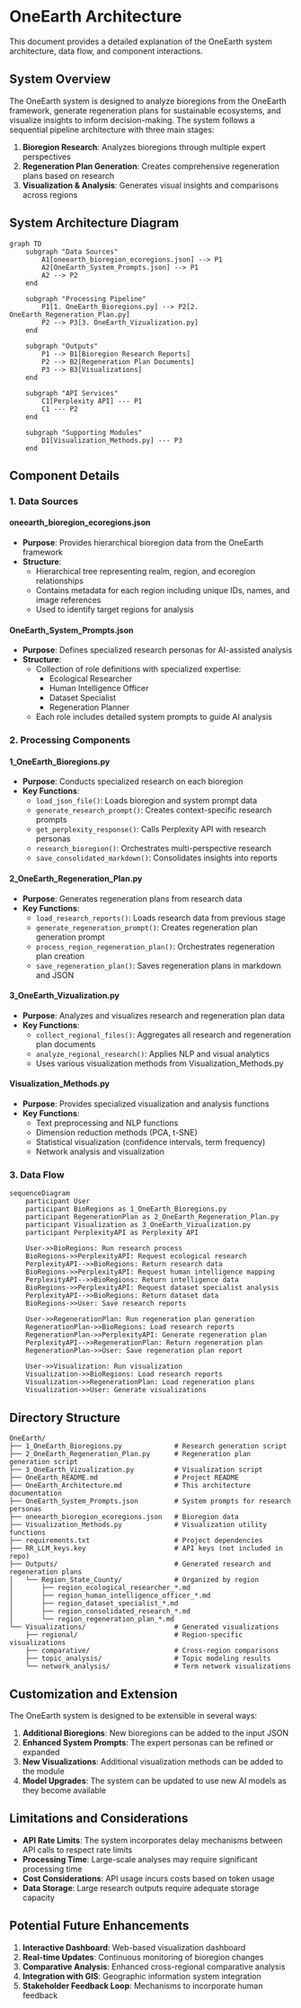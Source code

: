# OneEarth Architecture

This document provides a detailed explanation of the OneEarth system architecture, data flow, and component interactions.

## System Overview

The OneEarth system is designed to analyze bioregions from the OneEarth framework, generate regeneration plans for sustainable ecosystems, and visualize insights to inform decision-making. The system follows a sequential pipeline architecture with three main stages:

1. **Bioregion Research**: Analyzes bioregions through multiple expert perspectives
2. **Regeneration Plan Generation**: Creates comprehensive regeneration plans based on research
3. **Visualization & Analysis**: Generates visual insights and comparisons across regions

## System Architecture Diagram

```mermaid
graph TD
    subgraph "Data Sources"
        A1[oneearth_bioregion_ecoregions.json] --> P1
        A2[OneEarth_System_Prompts.json] --> P1
        A2 --> P2
    end

    subgraph "Processing Pipeline"
        P1[1. OneEarth_Bioregions.py] --> P2[2. OneEarth_Regeneration_Plan.py]
        P2 --> P3[3. OneEarth_Vizualization.py]
    end

    subgraph "Outputs"
        P1 --> B1[Bioregion Research Reports]
        P2 --> B2[Regeneration Plan Documents]
        P3 --> B3[Visualizations]
    end

    subgraph "API Services"
        C1[Perplexity API] --- P1
        C1 --- P2
    end

    subgraph "Supporting Modules"
        D1[Visualization_Methods.py] --- P3
    end
```

## Component Details

### 1. Data Sources

#### oneearth_bioregion_ecoregions.json
- **Purpose**: Provides hierarchical bioregion data from the OneEarth framework
- **Structure**: 
  - Hierarchical tree representing realm, region, and ecoregion relationships
  - Contains metadata for each region including unique IDs, names, and image references
  - Used to identify target regions for analysis

#### OneEarth_System_Prompts.json
- **Purpose**: Defines specialized research personas for AI-assisted analysis
- **Structure**:
  - Collection of role definitions with specialized expertise:
    - Ecological Researcher
    - Human Intelligence Officer
    - Dataset Specialist
    - Regeneration Planner
  - Each role includes detailed system prompts to guide AI analysis

### 2. Processing Components

#### 1_OneEarth_Bioregions.py
- **Purpose**: Conducts specialized research on each bioregion
- **Key Functions**:
  - `load_json_file()`: Loads bioregion and system prompt data
  - `generate_research_prompt()`: Creates context-specific research prompts
  - `get_perplexity_response()`: Calls Perplexity API with research personas
  - `research_bioregion()`: Orchestrates multi-perspective research
  - `save_consolidated_markdown()`: Consolidates insights into reports

#### 2_OneEarth_Regeneration_Plan.py
- **Purpose**: Generates regeneration plans from research data
- **Key Functions**:
  - `load_research_reports()`: Loads research data from previous stage
  - `generate_regeneration_prompt()`: Creates regeneration plan generation prompt
  - `process_region_regeneration_plan()`: Orchestrates regeneration plan creation
  - `save_regeneration_plan()`: Saves regeneration plans in markdown and JSON

#### 3_OneEarth_Vizualization.py
- **Purpose**: Analyzes and visualizes research and regeneration plan data
- **Key Functions**:
  - `collect_regional_files()`: Aggregates all research and regeneration plan documents
  - `analyze_regional_research()`: Applies NLP and visual analytics
  - Uses various visualization methods from Visualization_Methods.py

#### Visualization_Methods.py
- **Purpose**: Provides specialized visualization and analysis functions
- **Key Functions**:
  - Text preprocessing and NLP functions
  - Dimension reduction methods (PCA, t-SNE)
  - Statistical visualization (confidence intervals, term frequency)
  - Network analysis and visualization

### 3. Data Flow

```mermaid
sequenceDiagram
    participant User
    participant BioRegions as 1_OneEarth_Bioregions.py
    participant RegenerationPlan as 2_OneEarth_Regeneration_Plan.py
    participant Visualization as 3_OneEarth_Vizualization.py
    participant PerplexityAPI as Perplexity API
    
    User->>BioRegions: Run research process
    BioRegions->>PerplexityAPI: Request ecological research
    PerplexityAPI-->>BioRegions: Return research data
    BioRegions->>PerplexityAPI: Request human intelligence mapping
    PerplexityAPI-->>BioRegions: Return intelligence data
    BioRegions->>PerplexityAPI: Request dataset specialist analysis
    PerplexityAPI-->>BioRegions: Return dataset data
    BioRegions->>User: Save research reports
    
    User->>RegenerationPlan: Run regeneration plan generation
    RegenerationPlan->>BioRegions: Load research reports
    RegenerationPlan->>PerplexityAPI: Generate regeneration plan
    PerplexityAPI-->>RegenerationPlan: Return regeneration plan
    RegenerationPlan->>User: Save regeneration plan report
    
    User->>Visualization: Run visualization
    Visualization->>BioRegions: Load research reports
    Visualization->>RegenerationPlan: Load regeneration plans
    Visualization->>User: Generate visualizations
```

## Directory Structure

```
OneEarth/
├── 1_OneEarth_Bioregions.py             # Research generation script
├── 2_OneEarth_Regeneration_Plan.py      # Regeneration plan generation script
├── 3_OneEarth_Vizualization.py          # Visualization script
├── OneEarth_README.md                   # Project README
├── OneEarth_Architecture.md             # This architecture documentation
├── OneEarth_System_Prompts.json         # System prompts for research personas
├── oneearth_bioregion_ecoregions.json   # Bioregion data
├── Visualization_Methods.py             # Visualization utility functions
├── requirements.txt                     # Project dependencies
├── RR_LLM_keys.key                      # API keys (not included in repo)
├── Outputs/                             # Generated research and regeneration plans
│   └── Region_State_County/             # Organized by region
│       ├── region_ecological_researcher_*.md
│       ├── region_human_intelligence_officer_*.md
│       ├── region_dataset_specialist_*.md
│       ├── region_consolidated_research_*.md
│       └── region_regeneration_plan_*.md
└── Visualizations/                      # Generated visualizations
    ├── regional/                        # Region-specific visualizations
    ├── comparative/                     # Cross-region comparisons
    ├── topic_analysis/                  # Topic modeling results
    └── network_analysis/                # Term network visualizations
```

## Customization and Extension

The OneEarth system is designed to be extensible in several ways:

1. **Additional Bioregions**: New bioregions can be added to the input JSON
2. **Enhanced System Prompts**: The expert personas can be refined or expanded
3. **New Visualizations**: Additional visualization methods can be added to the module
4. **Model Upgrades**: The system can be updated to use new AI models as they become available

## Limitations and Considerations

- **API Rate Limits**: The system incorporates delay mechanisms between API calls to respect rate limits
- **Processing Time**: Large-scale analyses may require significant processing time
- **Cost Considerations**: API usage incurs costs based on token usage
- **Data Storage**: Large research outputs require adequate storage capacity

## Potential Future Enhancements

1. **Interactive Dashboard**: Web-based visualization dashboard
2. **Real-time Updates**: Continuous monitoring of bioregion changes
3. **Comparative Analysis**: Enhanced cross-regional comparative analysis
4. **Integration with GIS**: Geographic information system integration
5. **Stakeholder Feedback Loop**: Mechanisms to incorporate human feedback 